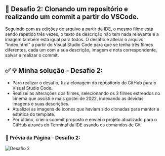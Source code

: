 ## :dart: Desafio 2: Clonando um repositório e realizando um commit a partir do VSCode.
Seguindo com as edições de arquivo a partir da IDE, o mesmo filme está sendo repetido três vezes, o texto de descrição não tem nada relevante e a imagem também está igual para todos. O desafio é alterar o arquivo "index.html" a partir do Visual Studio Code para que se tenha três filmes diferentes, cada um com a sua descrição, imagem e nota correspondente, salvar e realizar o commit.

## :white_check_mark: :bulb: Minha solução - Desafio 2:
* Para realizar o desafio, fiz a clonagem do repositório do GitHub para o Visual Studio Code.
* Realizei as alterações dos filmes, selecionando os 3 filmes estreados no cinema que assisti e mais gostei de 2022, indexando as devidas imagens e suas descrições.
* Atualizei as imagens de icones que haviam sido clonadas para manter a estética do template.
* Por último, criei o commit proposto e enviei o projeto atualizado para o GitHub através do Terminal da IDE usando os comandos de Git.

### :camera_flash: Prévia da Página - Desafio 2:
![Desafio 2](https://user-images.githubusercontent.com/74005813/200876931-e1292187-02a0-4975-904d-933802d92d3b.jpg)
